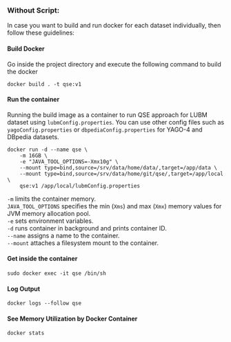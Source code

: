 ### Without Script:
In case you want to build and run docker for each dataset individually, then follow these guidelines:

#### Build Docker

Go inside the project directory and execute the following command to build the docker

```
docker build . -t qse:v1
```

#### Run the container
Running the build image as a container to run QSE approach for LUBM dataset using `lubmConfig.properties`.
You can use other config files such as `yagoConfig.properties` or `dbpediaConfig.properties` for YAGO-4 and DBpedia datasets.
```
docker run -d --name qse \
    -m 16GB \
    -e "JAVA_TOOL_OPTIONS=-Xmx10g" \
    --mount type=bind,source=/srv/data/home/data/,target=/app/data \ 
    --mount type=bind,source=/srv/data/home/git/qse/,target=/app/local \ 
    qse:v1 /app/local/lubmConfig.properties
```

`-m` limits the container memory.  <br />
`JAVA_TOOL_OPTIONS` specifies the min (`Xms`) and max (`Xmx`) memory values for JVM memory allocation pool. <br />
`-e` sets environment variables. <br />
`-d` runs container in background and prints container ID. <br />
`--name`  assigns a name to the container. <br />
`--mount` attaches a filesystem mount to the container. <br />

#### Get inside the container
```
sudo docker exec -it qse /bin/sh
```

#### Log Output
```
docker logs --follow qse
```

#### See Memory Utilization by Docker Container
```
docker stats
```